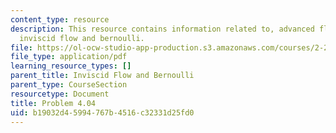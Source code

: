 ```yaml
---
content_type: resource
description: This resource contains information related to, advanced fluid mechanics,
  inviscid flow and bernoulli.
file: https://ol-ocw-studio-app-production.s3.amazonaws.com/courses/2-25-advanced-fluid-mechanics-fall-2013/b19032d45994767b4516c32331d25fd0_MIT2_25F13_Shapi4.04_Prob.pdf
file_type: application/pdf
learning_resource_types: []
parent_title: Inviscid Flow and Bernoulli
parent_type: CourseSection
resourcetype: Document
title: Problem 4.04
uid: b19032d4-5994-767b-4516-c32331d25fd0
---
```

